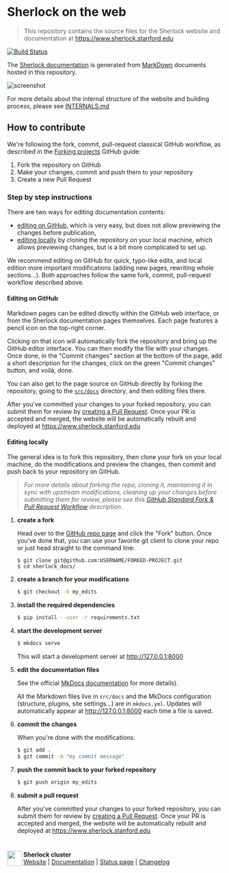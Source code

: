 # Sherlock on the web
> This repository contains the source files for the Sherlock website and
> documentation at https://www.sherlock.stanford.edu

[![Build Status][img_docs_buildstatus]][url_travis_branches]

The [Sherlock documentation][url_docs] is generated from
[MarkDown][url_markdown] documents hosted in this repository.

![screenshot](https://user-images.githubusercontent.com/186807/38383523-97c021fc-38c1-11e8-8bc5-a77255a3f9d7.png)

For more details about the internal structure of the website and building
process, please see [INTERNALS.md](INTERNALS.md)


## How to contribute

We're following the fork, commit, pull-request classical GitHub workflow, as
described in the [Forking projects][url_gh_guide] GitHub guide:

1. Fork the repository on GitHub
2. Make your changes, commit and push them to your repository
3. Create a new Pull Request


### Step by step instructions

There are two ways for editing documentation contents:
*  [editing on GitHub](#editing-in-github), which is very easy, but
   does not allow previewing the changes before publication,
*  [editing locally](#editing-locally) by cloning the repository on your local
   machine, which allows previewing changes, but is a bit more complicated to
   set up.

We recommend editing on GitHub for quick, typo-like edits, and local edition
more important modifications (adding new pages, rewriting whole sections...).
Both approaches follow the same fork, commit, pull-request workflow described
above.


#### Editing on GitHub

Markdown pages can be edited directly within the GitHub web interface, or from
the Sherlock documentation pages themselves. Each page features a pencil icon
on the top-right corner.

Clicking on that icon will automatically fork the repository and bring up the
GitHub editor interface. You can then modify the file with your changes. Once
done, in the "Commit changes" section at the bottom of the page, add a short
description for the changes, click on the green "Commit changes" button, and
voilà, done.

You can also get to the page source on GitHub directly by forking the
repository, going to the [`src/docs`][url_docs_src] directory, and then editing
files there.

After you've committed your changes to your forked repository, you can submit
them for review by [creating a Pull Request][url_gh_pr]. Once your PR is
accepted and merged, the website will be automatically rebuilt and deployed at
https://www.sherlock.stanford.edu



#### Editing locally

The general idea is to fork this repository, then clone your fork on your local
machine, do the modifications and preview the changes, then commit and push
back to your repository on GitHub.

> _For more details about forking the repo, cloning it, maintaining it
> in sync with upstream modifications, cleaning up your changes before
> submitting them for review, please see this [GitHub Standard Fork & Pull
> Request Workflow][url_workflow] description._



1. **create a fork**

    Head over to the [GitHub repo page][url_repo] and click the "Fork" button.
    Once you've done that, you can use your favorite git client to clone your
    repo or just head straight to the command line:

    ```shell
    $ git clone git@github.com:USERNAME/FORKED-PROJECT.git
    $ cd sherlock_docs/
    ```

2. **create a branch for your modifications**

    ```sh
    $ git checkout -b my_edits
    ```

3. **install the required dependencies**

    ```sh
    $ pip install --user -r requirements.txt
    ```

4. **start the development server**

    ```sh
    $ mkdocs serve
    ```

    This will start a development server at http://127.0.0.1:8000

5. **edit the documentation files**

    See the official [MkDocs documentation][url_mkdocs] for more details).

    All the Markdown files live in `src/docs` and the MkDocs configuration
    (structure, plugins, site settings...) are in `mkdocs.yml`. Updates will
    automatically appear at http://127.0.0.1:8000 each time a file is saved.

7. **commit the changes**

    When you're done with the modifications:
    ```sh
    $ git add .
    $ git commit -m "my commit message"
    ```

8. **push the commit back to your forked repository**

    ```sh
    $ git push origin my_edits
    ```

9. **submit a pull request**

    After you've committed your changes to your forked repository, you can
    submit them for review by [creating a Pull Request][url_gh_pr]. Once your
    PR is accepted and merged, the website will be automatically rebuilt and
    deployed at https://www.sherlock.stanford.edu





#
<img align="left" height="35px"  src="https://cloud.githubusercontent.com/assets/186807/23107559/02ea22bc-f6b4-11e6-8a0a-48601bd7465e.png">

**Sherlock cluster**<br/>
[Website](http://www.sherlock.stanford.edu) | [Documentation](http://www.sherlock.stanford.edu/docs) | [Status page](https://status.sherlock.stanford.edu) | [Changelog](http://news.sherlock.stanford.edu)




[comment]: #  (link URLs -----------------------------------------------------)

[url_mkdocs]:           http://mkdocs.org
[url_markdown]:         https://en.wikipedia.org/wiki/Markdown
[url_gh_guide]:         https://guides.github.com/activities/forking/
[url_gh_pr]:            https://help.github.com/articles/creating-a-pull-request-from-a-fork/
[url_workflow]:         https://gist.github.com/Chaser324/ce0505fbed06b947d962

[url_travis_branches]:  https://travis-ci.com/stanford-rc/www.sherlock.stanford.edu/branches
[img_docs_buildstatus]: https://travis-ci.com/stanford-rc/www.sherlock.stanford.edu.svg?token=uginarQXUTdAZXLFvqnS&branch=docs

[url_srcc]:             https://srcc.stanford.edu
[url_docs]:             https://www.sherlock.stanford.edu/docs
[url_repo]:             https://github.com/stanford-rc/www.sherlock.stanford.edu
[url_docs_src]:         https://github.com/stanford-rc/www.sherlock.stanford.edu/tree/docs/src/docs
